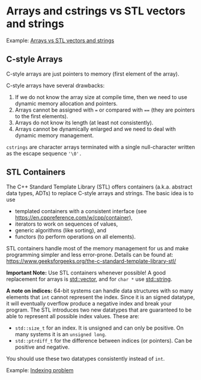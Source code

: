 # Arrays and cstrings vs STL vectors and strings

Example: [Arrays vs STL vectors and strings](main.cpp)

## C-style Arrays
C-style arrays are just pointers to memory (first element of the array).

C-style arrays have several drawbacks:

1. If we do not know the array size at compile time, then we need to use 
   dynamic memory allocation and pointers. 
2. Arrays cannot be assigned with `=` or compared with `==` (they are pointers to the first elements).
3. Arrays do not know its length (at least not consistently).
4. Arrays cannot be dynamically enlarged and we need to deal with dynamic memory management.

`cstrings` are character arrays terminated with a single null-character written as the escape sequence `'\0'.`


## STL Containers
The C++ Standard Template Library (STL) offers containers (a.k.a. abstract data types, ADTs) to replace C-style arrays and strings. The basic idea is to use

* templated containers with a consistent interface (see https://en.cppreference.com/w/cpp/container),
* iterators to work on sequences of values,
* generic algorithms (like sorting), and
* functors (to perform operations on all elements).

STL containers handle most of the memory management for us and make programming simpler and less error-prone.
Details can be found at:
https://www.geeksforgeeks.org/the-c-standard-template-library-stl/

**Important Note:** Use STL containers whenever possible!
A good replacement for arrays is [std::vector](https://en.cppreference.com/w/cpp/container/vector),
and for `char *` use [std::string](https://en.cppreference.com/w/cpp/string/basic_string).

**A note on indices:** 64-bit systems can handle data structures with so many elements that `int` cannot represent the 
index. Since it is an signed datatype, it will eventually overflow produce a negative index and break your program. The STL introduces two new datatypes that are guaranteed to be able to represent all possible index values. These are:

* `std::size_t` for an index. It is unsigned and can only be positive.
On many systems it is an `unsigned long`.
* `std::ptrdiff_t` for the difference between indices (or pointers). Can be positive and negative.

You should use these two datatypes consistently instead of `int`.

Example: [Indexing problem](index_problem.cpp)
